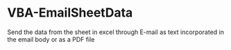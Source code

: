 # VBA-EmailSheetData
Send the data from the sheet in excel through E-mail as text incorporated in the email body or as a PDF file
